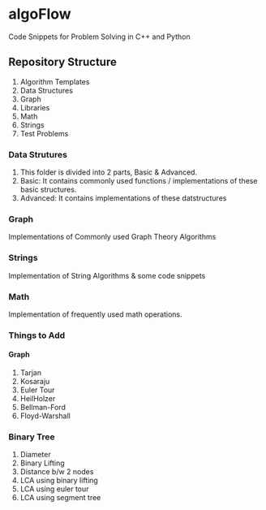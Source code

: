 # algoFlow
Code Snippets for Problem Solving in C++ and Python

## Repository Structure
1. Algorithm Templates
2. Data Structures 
3. Graph
4. Libraries
5. Math
6. Strings
7. Test Problems

### Data Strutures
1. This folder is divided into 2 parts, Basic & Advanced.
2. Basic: It contains commonly used functions / implementations of these basic structures.
3. Advanced: It contains implementations of these datstructures 

### Graph
Implementations of Commonly used Graph Theory Algorithms 

### Strings
Implementation of String Algorithms & some code snippets

### Math   
Implementation of frequently used math operations.

### Things to Add

#### Graph
1. Tarjan
2. Kosaraju
3. Euler Tour
4. HeilHolzer
5. Bellman-Ford
6. Floyd-Warshall

### Binary Tree
1. Diameter
2. Binary Lifting
3. Distance b/w 2 nodes
4. LCA using binary lifting
5. LCA using euler tour
6. LCA using segment tree
